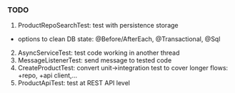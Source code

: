 ### TODO
1) ProductRepoSearchTest: test with persistence storage
  - options to clean DB state: @Before/AfterEach, @Transactional, @Sql
2) AsyncServiceTest: test code working in another thread
3) MessageListenerTest: send message to tested code
4) CreateProductTest: convert unit->integration test to cover longer flows: +repo, +api client,...
5) ProductApiTest: test at REST API level
